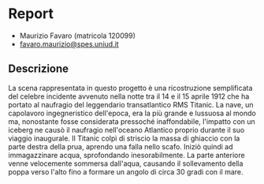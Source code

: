 # Report

- Maurizio Favaro (matricola 120099)
- favaro.maurizio@spes.uniud.it

## Descrizione

La scena rappresentata in questo progetto è una ricostruzione semplificata del celebre incidente avvenuto nella notte tra il 14 e il 15 aprile 1912 che ha portato al naufragio del leggendario transatlantico RMS Titanic. La nave, un capolavoro ingegneristico dell'epoca, era la più grande e lussuosa al mondo ma, nonostante fosse considerata pressoché inaffondabile, l'impatto con un iceberg ne causò il naufragio nell'oceano Atlantico proprio durante il suo viaggio inaugurale.
Il Titanic colpì di striscio la massa di ghiaccio con la parte destra della prua, aprendo una falla nello scafo. Iniziò quindi ad immagazzinare acqua, sprofondando inesorabilmente. La parte anteriore venne velocemente sommersa dall'aqua, causando il sollevamento della poppa verso l'alto fino a formare un angolo di circa 30 gradi con il mare.  
